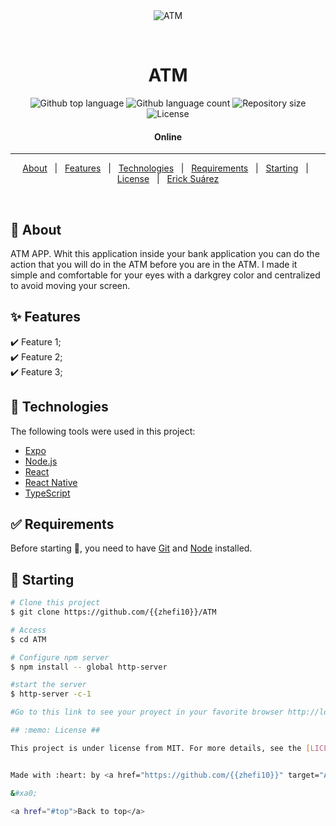 <div align="center" id="top"> 
  <img src="./.github/app.gif" alt="ATM" />

  &#xa0;

  <!-- <a href="https://ATM.netlify.app">Demo</a> -->
</div>

<h1 align="center">ATM</h1>

<p align="center">
  <img alt="Github top language" src="https://img.shields.io/github/languages/top/{{zhefi10}}/ATM?color=56BEB8">

  <img alt="Github language count" src="https://img.shields.io/github/languages/count/{{zhefi10}}/ATM?color=56BEB8">

  <img alt="Repository size" src="https://img.shields.io/github/repo-size/{{zhefi10}}/ATM?color=56BEB8">

  <img alt="License" src="https://img.shields.io/github/license/{{zhefi10}}/ATM?color=56BEB8">

  <!-- <img alt="Github issues" src="https://img.shields.io/github/issues/{{zhefi10}}/ATM?color=56BEB8" /> -->

  <!-- <img alt="Github forks" src="https://img.shields.io/github/forks/{{zhefi10}}/ATM?color=56BEB8" /> -->

  <!-- <img alt="Github stars" src="https://img.shields.io/github/stars/{{zhefi10}}/ATM?color=56BEB8" /> -->
</p>

<!-- Status -->

<h4 align="center"> 
	  Online
</h4> 

<hr> 

<p align="center">
  <a href="#dart-about">About</a> &#xa0; | &#xa0; 
  <a href="#sparkles-features">Features</a> &#xa0; | &#xa0;
  <a href="#rocket-technologies">Technologies</a> &#xa0; | &#xa0;
  <a href="#white_check_mark-requirements">Requirements</a> &#xa0; | &#xa0;
  <a href="#checkered_flag-starting">Starting</a> &#xa0; | &#xa0;
  <a href="#memo-license">License</a> &#xa0; | &#xa0;
  <a href="https://github.com/{{zhefi10}}" target="ATM">Erick Suárez</a>
</p>

<br>

## :dart: About ##

ATM APP. Whit this application inside your bank application you can do the action that you will do in the ATM before you are in the ATM.
I made it simple and comfortable for your eyes with a darkgrey color and centralized to avoid moving your screen.

## :sparkles: Features ##

:heavy_check_mark: Feature 1;\
:heavy_check_mark: Feature 2;\
:heavy_check_mark: Feature 3;

## :rocket: Technologies ##

The following tools were used in this project:

- [Expo](https://expo.io/)
- [Node.js](https://nodejs.org/en/)
- [React](https://pt-br.reactjs.org/)
- [React Native](https://reactnative.dev/)
- [TypeScript](https://www.typescriptlang.org/)

## :white_check_mark: Requirements ##

Before starting :checkered_flag:, you need to have [Git](https://git-scm.com) and [Node](https://nodejs.org/en/) installed.

## :checkered_flag: Starting ##

```bash
# Clone this project
$ git clone https://github.com/{{zhefi10}}/ATM

# Access
$ cd ATM

# Configure npm server
$ npm install -- global http-server

#start the server
$ http-server -c-1

#Go to this link to see your proyect in your favorite browser http://localhost:8080

## :memo: License ##

This project is under license from MIT. For more details, see the [LICENSE](LICENSE.md) file.


Made with :heart: by <a href="https://github.com/{{zhefi10}}" target="ATM">{{Erick Suarez}}</a>

&#xa0;

<a href="#top">Back to top</a>
